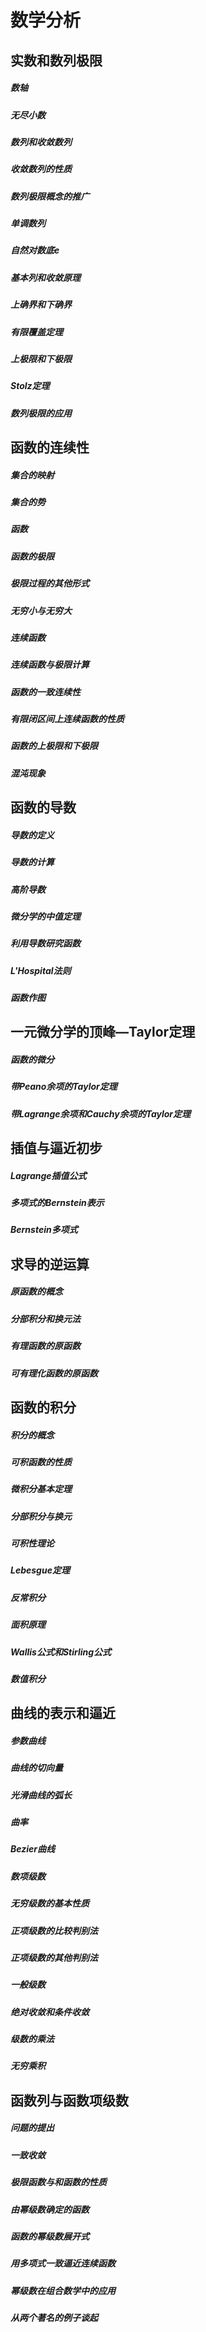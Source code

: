 # 数学分析

## 实数和数列极限
##### 数轴
##### 无尽小数
##### 数列和收敛数列
##### 收敛数列的性质
##### 数列极限概念的推广
##### 单调数列
##### 自然对数底e
##### 基本列和收敛原理
##### 上确界和下确界
##### 有限覆盖定理
##### 上极限和下极限
##### Stolz定理
##### 数列极限的应用
## 函数的连续性
##### 集合的映射
##### 集合的势
##### 函数
##### 函数的极限
##### 极限过程的其他形式
##### 无穷小与无穷大
##### 连续函数
##### 连续函数与极限计算
##### 函数的一致连续性
##### 有限闭区间上连续函数的性质
##### 函数的上极限和下极限
##### 混沌现象
## 函数的导数
##### 导数的定义
##### 导数的计算
##### 高阶导数
##### 微分学的中值定理
##### 利用导数研究函数
##### L'Hospital法则
##### 函数作图
## 一元微分学的顶峰—Taylor定理
##### 函数的微分
##### 带Peano余项的Taylor定理
##### 带Lagrange余项和Cauchy余项的Taylor定理
## 插值与逼近初步
##### Lagrange插值公式
##### 多项式的Bernstein表示
##### Bernstein多项式
## 求导的逆运算
##### 原函数的概念
##### 分部积分和换元法
##### 有理函数的原函数
##### 可有理化函数的原函数
## 函数的积分
##### 积分的概念
##### 可积函数的性质
##### 微积分基本定理
##### 分部积分与换元
##### 可积性理论
##### Lebesgue定理
##### 反常积分
##### 面积原理
##### Wallis公式和Stirling公式
##### 数值积分
## 曲线的表示和逼近
##### 参数曲线
##### 曲线的切向量
##### 光滑曲线的弧长
##### 曲率
##### Bezier曲线
##### 数项级数
##### 无穷级数的基本性质
##### 正项级数的比较判别法
##### 正项级数的其他判别法
##### 一般级数
##### 绝对收敛和条件收敛
##### 级数的乘法
##### 无穷乘积
## 函数列与函数项级数
##### 问题的提出
##### 一致收敛
##### 极限函数与和函数的性质
##### 由幂级数确定的函数
##### 函数的幂级数展开式
##### 用多项式一致逼近连续函数
##### 幂级数在组合数学中的应用
##### 从两个著名的例子谈起
